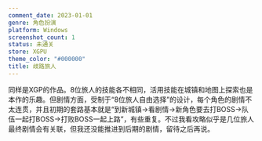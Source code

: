 ```yaml
---
comment_date: 2023-01-01
genre: 角色扮演
platform: Windows
screenshot_count: 1
status: 未通关
store: XGPU
theme_color: "#000000"
title: 歧路旅人
---
```

同样是XGP的作品。8位旅人的技能各不相同，活用技能在城镇和地图上探索也是本作的乐趣。但剧情方面，受制于“8位旅人自由选择”的设计，每个角色的剧情不太连贯，并且初期的套路基本就是“到新城镇→看剧情→新角色要去打BOSS→队伍一起打BOSS→打败BOSS一起上路”，有些重复。不过我看攻略似乎是几位旅人最终剧情会有关联，但我还没能推进到后期的剧情，留待之后再说。